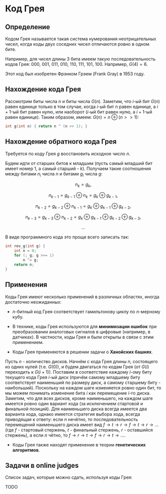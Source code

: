 # Код Грея

## Определение

Кодом Грея называется такая система нумерования неотрицательных чисел, когда коды двух соседних чисел отличаются ровно в одном бите.

Например, для чисел длины 3 бита имеем такую последовательность кодов Грея: $000$, $001$, $011$, $010$, $110$, $111$, $101$, $100$. Например, $G(4)=6$.

Этот код был изобретен Фрэнком Грэем (Frank Gray) в 1953 году.

## Нахождение кода Грея

Рассмотрим биты числа $n$ и биты числа $G(n)$. Заметим, что $i$-ый бит $G(n)$ равен единице только в том случае, когда $i$-ый бит $n$ равен единице, а $i+1$-ый бит равен нулю, или наоборот ($i$-ый бит равен нулю, а $i+1$-ый равен единице). Таким образом, имеем: $G(n) = n \oplus (n>>1)$:

<!--- TODO: specify code snippet id -->
``` cpp
int g(int n) { return n ^ (n >> 1); }
```

## Нахождение обратного кода Грея

Требуется по коду Грея $g$ восстановить исходное число $n$.

Будем идти от старших битов к младшим (пусть самый младший бит имеет номер 1, а самый старший - $k$). Получаем такие соотношения между битами $n_i$ числа $n$ и битами $g_i$ числа $g$:

$$
n_k = g_k,
$$

$$
n_{k-1} = g_{k-1} \oplus n_k = g_k \oplus g_{k-1},
$$

$$
n_{k-2} = g_{k-2} \oplus n_{k-1} = g_k \oplus g_{k-1} \oplus g_{k-2},
$$

$$
n_{k-3} = g_{k-3} \oplus n_{k-2} = g_k \oplus g_{k-1} \oplus g_{k-2} \oplus g_{k-3},
$$

$$
\ldots
$$

В виде программного кода это проще всего записать так:

<!--- TODO: specify code snippet id -->
``` cpp
int rev_g(int g) {
    int n = 0;
    for (; g; g >>= 1)
        n ^= g;
    return n;
}
```

## Применения

Коды Грея имеют несколько применений в различных областях, иногда достаточно неожиданных:

* $n$-битный код Грея соответствует гамильтонову циклу по $n$-мерному кубу.

* В технике, коды Грея используются для **минимизации ошибок** при преобразовании аналоговых сигналов в цифровые (например, в датчиках). В частности, коды Грея и были открыты в связи с этим применением.

* Коды Грея применяются в решении задачи о **Ханойских башнях**.

Пусть $n$ - количество дисков. Начнём с кода Грея длины $n$, состоящего из одних нулей (т.е. $G(0)$), и будем двигаться по кодам Грея (от $G(i)$ переходить к $G(i+1)$). Поставим в соответствие каждому $i$-ому биту текущего кода Грея $i$-ый диск (причём самому младшему биту соответствует наименьший по размеру диск, а самому старшему биту - наибольший). Поскольку на каждом шаге изменяется ровно один бит, то мы можем понимать изменение бита $i$ как перемещение $i$-го диска. Заметим, что для всех дисков, кроме наименьшего, на каждом шаге имеется ровно один вариант хода (за исключением стартовой и финальной позиций). Для наименьшего диска всегда имеется два варианта хода, однако имеется стратегия выбора хода, всегда приводящая к ответу: если $n$ нечётно, то последовательность перемещений наименьшего диска имеет вид $f \rightarrow t \rightarrow r \rightarrow f \rightarrow t \rightarrow r \rightarrow \ldots$ (где $f$ - стартовый стержень, $t$ - финальный стержень, $r$ - оставшийся стержень), а если $n$ чётно, то $f \rightarrow r \rightarrow t \rightarrow f \rightarrow r \rightarrow t \rightarrow \ldots$.

* Коды Грея также находят применение в теории **генетических алгоритмов**.

## Задачи в online judges

Список задач, которые можно сдать, используя коды Грея:

TODO
